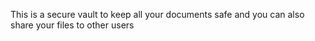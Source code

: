 This is a secure vault to keep all your documents safe and you can also share your files to other users
